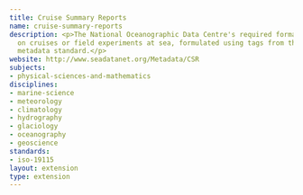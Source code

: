 ```yaml
---
title: Cruise Summary Reports
name: cruise-summary-reports
description: <p>The National Oceanographic Data Centre's required format for reporting
  on cruises or field experiments at sea, formulated using tags from the <a href="/standards/iso-19115.html">ISO19115</a>
  metadata standard.</p>
website: http://www.seadatanet.org/Metadata/CSR
subjects:
- physical-sciences-and-mathematics
disciplines:
- marine-science
- meteorology
- climatology
- hydrography
- glaciology
- oceanography
- geoscience
standards:
- iso-19115
layout: extension
type: extension
---
```


